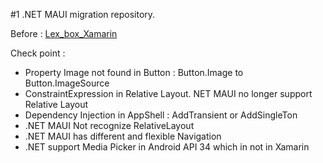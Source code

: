 #1 .NET MAUI migration repository.

Before : [Lex_box_Xamarin](https://github.com/vickyfikria/led_box_xamarin)

Check point :
- Property Image not found in Button : Button.Image to Button.ImageSource
- ConstraintExpression in Relative Layout. NET MAUI no longer support Relative Layout
- Dependency Injection in AppShell : AddTransient or AddSingleTon
- .NET MAUI Not recognize RelativeLayout
- .NET MAUI has different and flexible Navigation
- .NET support Media Picker in Android API 34 which in not in Xamarin
